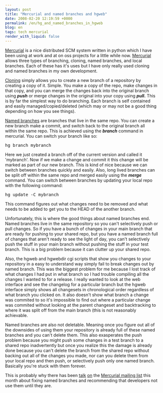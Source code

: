 ```yaml
---
layout: post
title: "Mercurial and named branches and hgweb"
date: 2008-02-20 12:19:59 +0000
permalink: /en/hg_and_named_branches_in_hgweb
blog: en
tags: tech mercurial
render_with_liquid: false
---
```


<p><a href="http://www.selenic.com/mercurial/" title="Mercurial">Mercurial</a> is a nice distributed SCM system written in python which I have been using at work and at on oss projects for a little while now. <a href="http://www.selenic.com/mercurial/" title="Mercurial">Mercurial</a> allows three types of branching, cloning, named branches, and local branches. Each of these has it's uses but I have only really used cloning and named branches in my own development.</p>

<p><a href="http://www.selenic.com/mercurial/wiki/index.cgi/TutorialClone">Cloning</a> simply allows you to create a new branch of a repository by creating a copy of it. Simple. You make a copy of the repo, make changes in that copy, and you can merge the changes back into the original branch using <strong><em>push</em></strong> or merge changes in the original into your copy using <em><strong>pull</strong></em><strong>.</strong> This is by far the simplest way to do branching. Each branch is self contained and easily managed/copied/deleted (which may or may not be a good thing depending on how you see things).</p>

<p><a href="http://www.selenic.com/mercurial/wiki/index.cgi/NamedBranches">Named branches</a> are branches that live in the same repo. You can create a new branch make a commit, and switch back to the original branch all within the same repo. This is achieved using the <em><strong>branch</strong></em> command in mercurial. You can switch your branch like so:</p>

<pre>hg branch mybranch</pre>

<p>Here we just created a branch off of the current version and called it 'mybranch'. Now if we make a change and commit it this change will be marked as part of our new branch. This is kind of nice because we can switch between branches quickly and easily. Also, long lived branches can be split off within the same repo and merged easily using the <em><strong>merge</strong></em> command. You can switch between branches by updating your local repo with the following command:</p><pre>hg update -C mybranch </pre><p>This command figures out what changes need to be removed and what needs to be added to get you to the HEAD of the another branch.</p><p>Unfortunately, this is where the good things about named branches end. Named branches live in the same repository so you can't selectively push or pull changes. So if you have a bunch of changes in your main branch that are ready for pushing to your shared repo, but you have a named branch full of changes that aren't ready to see the light of day, you can't selectively push the stuff in your main branch without pushing the stuff in your test branch. This is a big problem because it can clutter up your shared repo.</p><p>Also, the hgweb and hgwebdir cgi scripts that show you changes to your repository in a easy to understand way simply fail to break changes out by named branch. This was the biggest problem for me because I lost track of what changes I had put in what branch so I had trouble compiling all the changes I wanted to for a release. I really wanted to look at the web interface and see the changelog for a particular branch but the hgweb interface simply shows all changesets in chronological order regardless of what branch you clicked on. It also doesn't show what branch a change was commited to so it's impossible to find out where a particular change was commited without looking at the parent changeset and backtracking to where it was split off from the main branch (this is not reasonably achievable.</p><p>Named branches are also not deletable. Meaning once you figure out all of the downsides of using them your repository is already full of these named branches and you can't delete them. This also exasperates the push problem because you might push some changes in a test branch to a shared repo inadvertently but once you realize this the damage is already done because you can't delete the branch from the shared repo without backing out all of the changes you made, nor can you delete them from your local repo and then push, or selectively push only one named branch. Basically you're stuck with them forever. </p><p>This is probably why there has been <a href="http://www.selenic.com/pipermail/mercurial/2008-February/017024.html">talk</a> <a href="http://www.selenic.com/pipermail/mercurial/2008-February/017026.html">on</a> the <a href="http://www.selenic.com/pipermail/mercurial/">Mercurial mailing list</a> this month about fixing named branches and recommending that developers not use them until they are. </p>
